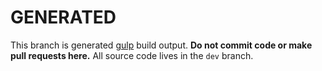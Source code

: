 # GENERATED

This branch is generated [gulp](http://gulpjs.com/) build output.  **Do not commit code or make pull requests here.**  All source code lives in the `dev` branch.